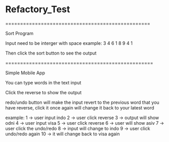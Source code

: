 # Refactory_Test
=================================================

Sort Program

Input need to be interger with space
example: 3 4 6 1 8 9 4 1

Then click the sort button to see the output

==================================================

Simple Mobile App

You can type words in the text input

Click the reverse to show the output

redo/undo button will make the input revert to the previous word that you have reverse, click it once again will change it back to your latest word

example:
1 -> user input indo 
2 -> user click reverse
3 -> output will show odni
4 -> user input visa
5 -> user click reverse
6 -> user will show asiv
7 -> user click the undo/redo
8 -> input will change to indo
9 -> user click undo/redo again
10 -> it will change back to visa again
